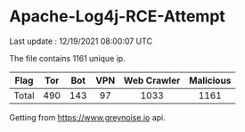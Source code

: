 
# Apache-Log4j-RCE-Attempt

Last update : 12/19/2021 08:00:07 UTC

The file contains 1161 unique ip.

| Flag | Tor | Bot | VPN | Web Crawler | Malicious |
| :-:  | :-: | :-: | :-: | :-:         | :-:       |
| Total| 490  | 143  | 97  | 1033          | 1161        |

Getting from https://www.greynoise.io api.